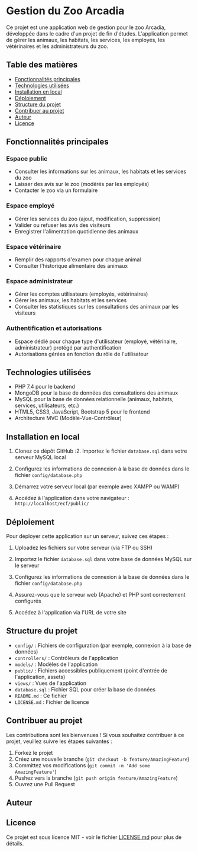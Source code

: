 # Gestion du Zoo Arcadia

Ce projet est une application web de gestion pour le zoo Arcadia, développée dans le cadre d'un projet de fin d'études. L'application permet de gérer les animaux, les habitats, les services, les employés, les vétérinaires et les administrateurs du zoo.

## Table des matières

- [Fonctionnalités principales](#fonctionnalités-principales)
- [Technologies utilisées](#technologies-utilisées)
- [Installation en local](#installation-en-local)
- [Déploiement](#déploiement)
- [Structure du projet](#structure-du-projet)
- [Contribuer au projet](#contribuer-au-projet)
- [Auteur](#auteur)
- [Licence](#licence)

## Fonctionnalités principales

### Espace public

- Consulter les informations sur les animaux, les habitats et les services du zoo
- Laisser des avis sur le zoo (modérés par les employés)
- Contacter le zoo via un formulaire

### Espace employé

- Gérer les services du zoo (ajout, modification, suppression)
- Valider ou refuser les avis des visiteurs
- Enregistrer l'alimentation quotidienne des animaux

### Espace vétérinaire

- Remplir des rapports d'examen pour chaque animal
- Consulter l'historique alimentaire des animaux

### Espace administrateur

- Gérer les comptes utilisateurs (employés, vétérinaires)
- Gérer les animaux, les habitats et les services
- Consulter les statistiques sur les consultations des animaux par les visiteurs

### Authentification et autorisations

- Espace dédié pour chaque type d'utilisateur (employé, vétérinaire, administrateur) protégé par authentification
- Autorisations gérées en fonction du rôle de l'utilisateur

## Technologies utilisées

- PHP 7.4 pour le backend
- MongoDB pour la base de données des consultations des animaux
- MySQL pour la base de données relationnelle (animaux, habitats, services, utilisateurs, etc.)
- HTML5, CSS3, JavaScript, Bootstrap 5 pour le frontend
- Architecture MVC (Modèle-Vue-Contrôleur)

## Installation en local

1. Clonez ce dépôt GitHub :2. Importez le fichier `database.sql` dans votre serveur MySQL local

3. Configurez les informations de connexion à la base de données dans le fichier `config/database.php`

4. Démarrez votre serveur local (par exemple avec XAMPP ou WAMP)

5. Accédez à l'application dans votre navigateur : `http://localhost/ecf/public/`

## Déploiement

Pour déployer cette application sur un serveur, suivez ces étapes :

1. Uploadez les fichiers sur votre serveur (via FTP ou SSH)

2. Importez le fichier `database.sql` dans votre base de données MySQL sur le serveur

3. Configurez les informations de connexion à la base de données dans le fichier `config/database.php`

4. Assurez-vous que le serveur web (Apache) et PHP sont correctement configurés

5. Accédez à l'application via l'URL de votre site

## Structure du projet

- `config/` : Fichiers de configuration (par exemple, connexion à la base de données)
- `controllers/` : Contrôleurs de l'application
- `models/` : Modèles de l'application
- `public/` : Fichiers accessibles publiquement (point d'entrée de l'application, assets)
- `views/` : Vues de l'application
- `database.sql` : Fichier SQL pour créer la base de données
- `README.md` : Ce fichier
- `LICENSE.md` : Fichier de licence

## Contribuer au projet

Les contributions sont les bienvenues ! Si vous souhaitez contribuer à ce projet, veuillez suivre les étapes suivantes :

1. Forkez le projet
2. Créez une nouvelle branche (`git checkout -b feature/AmazingFeature`)
3. Committez vos modifications (`git commit -m 'Add some AmazingFeature'`)
4. Pushez vers la branche (`git push origin feature/AmazingFeature`)
5. Ouvrez une Pull Request

## Auteur


## Licence

Ce projet est sous licence MIT - voir le fichier [LICENSE.md](LICENSE.md) pour plus de détails.
